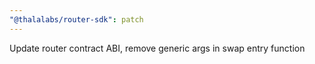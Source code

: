 ```yaml
---
"@thalalabs/router-sdk": patch
---
```


Update router contract ABI, remove generic args in swap entry function

